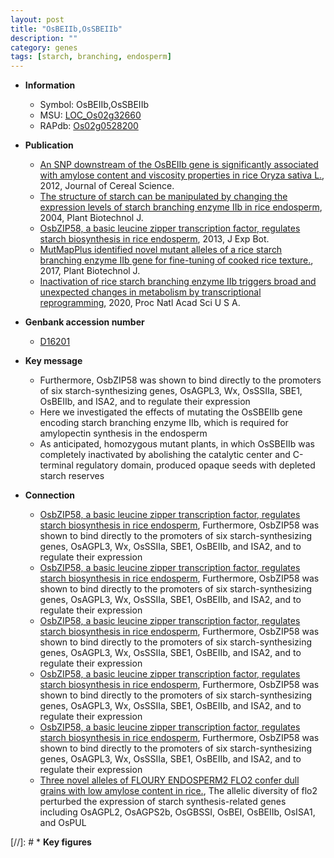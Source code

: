 ```yaml
---
layout: post
title: "OsBEIIb,OsSBEIIb"
description: ""
category: genes
tags: [starch, branching, endosperm]
---
```


* **Information**  
    + Symbol: OsBEIIb,OsSBEIIb  
    + MSU: [LOC_Os02g32660](http://rice.plantbiology.msu.edu/cgi-bin/ORF_infopage.cgi?orf=LOC_Os02g32660)  
    + RAPdb: [Os02g0528200](http://rapdb.dna.affrc.go.jp/viewer/gbrowse_details/irgsp1?name=Os02g0528200)  

* **Publication**  
    + [An SNP downstream of the OsBEIIb gene is significantly associated with amylose content and viscosity properties in rice Oryza sativa L.](http://www.ncbi.nlm.nih.gov/pubmed?term=An+SNP+downstream+of+the+OsBEIIb+gene+is+significantly+associated+with+amylose+content+and+viscosity+properties+in+rice+Oryza+sativa+L.%5BTitle%5D), 2012, Journal of Cereal Science.
    + [The structure of starch can be manipulated by changing the expression levels of starch branching enzyme IIb in rice endosperm](http://www.ncbi.nlm.nih.gov/pubmed?term=The+structure+of+starch+can+be+manipulated+by+changing+the+expression+levels+of+starch+branching+enzyme+IIb+in+rice+endosperm%5BTitle%5D), 2004, Plant Biotechnol J.
    + [OsbZIP58, a basic leucine zipper transcription factor, regulates starch biosynthesis in rice endosperm](http://www.ncbi.nlm.nih.gov/pubmed?term=OsbZIP58,+a+basic+leucine+zipper+transcription+factor,+regulates+starch+biosynthesis+in+rice+endosperm%5BTitle%5D), 2013, J Exp Bot.
    + [MutMapPlus identified novel mutant alleles of a rice starch branching enzyme IIb gene for fine-tuning of cooked rice texture.](http://www.ncbi.nlm.nih.gov/pubmed?term=MutMapPlus+identified+novel+mutant+alleles+of+a+rice+starch+branching+enzyme+IIb+gene+for+fine-tuning+of+cooked+rice+texture.%5BTitle%5D), 2017, Plant Biotechnol J.
    + [Inactivation of rice starch branching enzyme IIb triggers broad and unexpected changes in metabolism by transcriptional reprogramming](http://www.ncbi.nlm.nih.gov/pubmed?term=Inactivation+of+rice+starch+branching+enzyme+IIb+triggers+broad+and+unexpected+changes+in+metabolism+by+transcriptional+reprogramming%5BTitle%5D), 2020, Proc Natl Acad Sci U S A.

* **Genbank accession number**  
    + [D16201](http://www.ncbi.nlm.nih.gov/nuccore/D16201)

* **Key message**  
    + Furthermore, OsbZIP58 was shown to bind directly to the promoters of six starch-synthesizing genes, OsAGPL3, Wx, OsSSIIa, SBE1, OsBEIIb, and ISA2, and to regulate their expression
    + Here we investigated the effects of mutating the OsSBEIIb gene encoding starch branching enzyme IIb, which is required for amylopectin synthesis in the endosperm
    + As anticipated, homozygous mutant plants, in which OsSBEIIb was completely inactivated by abolishing the catalytic center and C-terminal regulatory domain, produced opaque seeds with depleted starch reserves

* **Connection**  
    + [OsbZIP58, a basic leucine zipper transcription factor, regulates starch biosynthesis in rice endosperm](http://www.ncbi.nlm.nih.gov/pubmed?term=OsbZIP58,+a+basic+leucine+zipper+transcription+factor,+regulates+starch+biosynthesis+in+rice+endosperm%5BTitle%5D), Furthermore, OsbZIP58 was shown to bind directly to the promoters of six starch-synthesizing genes, OsAGPL3, Wx, OsSSIIa, SBE1, OsBEIIb, and ISA2, and to regulate their expression
    + [OsbZIP58, a basic leucine zipper transcription factor, regulates starch biosynthesis in rice endosperm](http://www.ncbi.nlm.nih.gov/pubmed?term=OsbZIP58,+a+basic+leucine+zipper+transcription+factor,+regulates+starch+biosynthesis+in+rice+endosperm%5BTitle%5D), Furthermore, OsbZIP58 was shown to bind directly to the promoters of six starch-synthesizing genes, OsAGPL3, Wx, OsSSIIa, SBE1, OsBEIIb, and ISA2, and to regulate their expression
    + [OsbZIP58, a basic leucine zipper transcription factor, regulates starch biosynthesis in rice endosperm](http://www.ncbi.nlm.nih.gov/pubmed?term=OsbZIP58,+a+basic+leucine+zipper+transcription+factor,+regulates+starch+biosynthesis+in+rice+endosperm%5BTitle%5D), Furthermore, OsbZIP58 was shown to bind directly to the promoters of six starch-synthesizing genes, OsAGPL3, Wx, OsSSIIa, SBE1, OsBEIIb, and ISA2, and to regulate their expression
    + [OsbZIP58, a basic leucine zipper transcription factor, regulates starch biosynthesis in rice endosperm](http://www.ncbi.nlm.nih.gov/pubmed?term=OsbZIP58,+a+basic+leucine+zipper+transcription+factor,+regulates+starch+biosynthesis+in+rice+endosperm%5BTitle%5D), Furthermore, OsbZIP58 was shown to bind directly to the promoters of six starch-synthesizing genes, OsAGPL3, Wx, OsSSIIa, SBE1, OsBEIIb, and ISA2, and to regulate their expression
    + [OsbZIP58, a basic leucine zipper transcription factor, regulates starch biosynthesis in rice endosperm](http://www.ncbi.nlm.nih.gov/pubmed?term=OsbZIP58,+a+basic+leucine+zipper+transcription+factor,+regulates+starch+biosynthesis+in+rice+endosperm%5BTitle%5D), Furthermore, OsbZIP58 was shown to bind directly to the promoters of six starch-synthesizing genes, OsAGPL3, Wx, OsSSIIa, SBE1, OsBEIIb, and ISA2, and to regulate their expression
    + [Three novel alleles of FLOURY ENDOSPERM2 FLO2 confer dull grains with low amylose content in rice.](http://www.ncbi.nlm.nih.gov/pubmed?term=Three+novel+alleles+of+FLOURY+ENDOSPERM2+FLO2+confer+dull+grains+with+low+amylose+content+in+rice.%5BTitle%5D), The allelic diversity of flo2 perturbed the expression of starch synthesis-related genes including OsAGPL2, OsAGPS2b, OsGBSSI, OsBEI, OsBEIIb, OsISA1, and OsPUL

[//]: # * **Key figures**  


